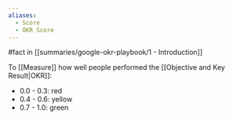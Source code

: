 ```yaml
---
aliases:
  - Score
  - OKR Score
---
```


#fact in [[summaries/google-okr-playbook/1 - Introduction]]

To [[Measure]] how well people performed the [[Objective and Key Result|OKR]]:

- 0.0 - 0.3: red
- 0.4 - 0.6: yellow
- 0.7 - 1.0: green

